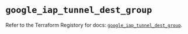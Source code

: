 # `google_iap_tunnel_dest_group`

Refer to the Terraform Registory for docs: [`google_iap_tunnel_dest_group`](https://registry.terraform.io/providers/hashicorp/google/5.26.0/docs/resources/iap_tunnel_dest_group).

